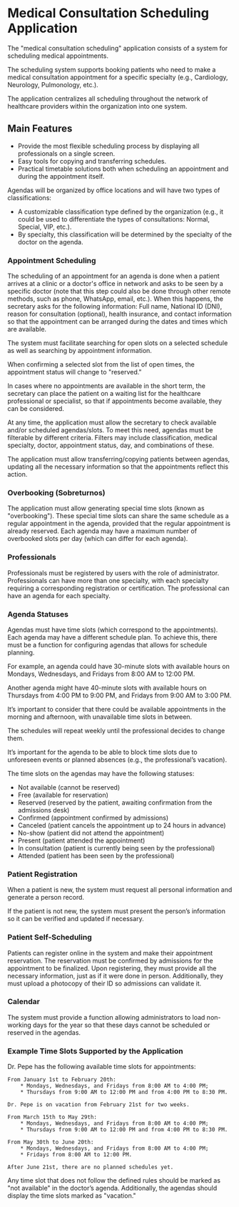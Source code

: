 # Medical Consultation Scheduling Application

The "medical consultation scheduling" application consists of a system for scheduling medical appointments.

The scheduling system supports booking patients who need to make a medical consultation appointment for a specific specialty (e.g., Cardiology, Neurology, Pulmonology, etc.).

The application centralizes all scheduling throughout the network of healthcare providers within the organization into one system.

## Main Features

- Provide the most flexible scheduling process by displaying all professionals on a single screen.
- Easy tools for copying and transferring schedules.
- Practical timetable solutions both when scheduling an appointment and during the appointment itself.

Agendas will be organized by office locations and will have two types of classifications:

- A customizable classification type defined by the organization (e.g., it could be used to differentiate the types of consultations: Normal, Special, VIP, etc.).
- By specialty, this classification will be determined by the specialty of the doctor on the agenda.

### Appointment Scheduling

The scheduling of an appointment for an agenda is done when a patient arrives at a clinic or a doctor's office in network and asks to be seen by a specific doctor (note that this step could also be done through other remote methods, such as phone, WhatsApp, email, etc.). When this happens, the secretary asks for the following information: Full name, National ID (DNI), reason for consultation (optional), health insurance, and contact information so that the appointment can be arranged during the dates and times which are available.

The system must facilitate searching for open slots on a selected schedule as well as searching by appointment information.

When confirming a selected slot from the list of open times, the appointment status will change to "reserved."

In cases where no appointments are available in the short term, the secretary can place the patient on a waiting list for the healthcare professional or specialist, so that if appointments become available, they can be considered.

At any time, the application must allow the secretary to check available and/or scheduled agendas/slots. To meet this need, agendas must be filterable by different criteria. Filters may include classification, medical specialty, doctor, appointment status, day, and combinations of these.

The application must allow transferring/copying patients between agendas, updating all the necessary information so that the appointments reflect this action.

### Overbooking (Sobreturnos)

The application must allow generating special time slots (known as "overbooking"). These special time slots can share the same schedule as a regular appointment in the agenda, provided that the regular appointment is already reserved. Each agenda may have a maximum number of overbooked slots per day (which can differ for each agenda).

### Professionals

Professionals must be registered by users with the role of administrator. Professionals can have more than one specialty, with each specialty requiring a corresponding registration or certification. The professional can have an agenda for each specialty.

### Agenda Statuses

Agendas must have time slots (which correspond to the appointments). Each agenda may have a different schedule plan. To achieve this, there must be a function for configuring agendas that allows for schedule planning.

For example, an agenda could have 30-minute slots with available hours on Mondays, Wednesdays, and Fridays from 8:00 AM to 12:00 PM.

Another agenda might have 40-minute slots with available hours on Thursdays from 4:00 PM to 9:00 PM, and Fridays from 9:00 AM to 3:00 PM.

It’s important to consider that there could be available appointments in the morning and afternoon, with unavailable time slots in between.

The schedules will repeat weekly until the professional decides to change them.

It’s important for the agenda to be able to block time slots due to unforeseen events or planned absences (e.g., the professional’s vacation).

The time slots on the agendas may have the following statuses:

- Not available (cannot be reserved)
- Free (available for reservation)
- Reserved (reserved by the patient, awaiting confirmation from the admissions desk)
- Confirmed (appointment confirmed by admissions)
- Canceled (patient cancels the appointment up to 24 hours in advance)
- No-show (patient did not attend the appointment)
- Present (patient attended the appointment)
- In consultation (patient is currently being seen by the professional)
- Attended (patient has been seen by the professional)

### Patient Registration

When a patient is new, the system must request all personal information and generate a person record.

If the patient is not new, the system must present the person’s information so it can be verified and updated if necessary.

### Patient Self-Scheduling

Patients can register online in the system and make their appointment reservation. The reservation must be confirmed by admissions for the appointment to be finalized. Upon registering, they must provide all the necessary information, just as if it were done in person. Additionally, they must upload a photocopy of their ID so admissions can validate it.

### Calendar

The system must provide a function allowing administrators to load non-working days for the year so that these days cannot be scheduled or reserved in the agendas.

### Example Time Slots Supported by the Application

Dr. Pepe has the following available time slots for appointments:

    From January 1st to February 20th:
        * Mondays, Wednesdays, and Fridays from 8:00 AM to 4:00 PM;
        * Thursdays from 9:00 AM to 12:00 PM and from 4:00 PM to 8:30 PM.

    Dr. Pepe is on vacation from February 21st for two weeks.

    From March 15th to May 29th:
        * Mondays, Wednesdays, and Fridays from 8:00 AM to 4:00 PM;
        * Thursdays from 9:00 AM to 12:00 PM and from 4:00 PM to 8:30 PM.

    From May 30th to June 20th:
        * Mondays, Wednesdays, and Fridays from 8:00 AM to 4:00 PM;
        * Fridays from 8:00 AM to 12:00 PM.

    After June 21st, there are no planned schedules yet.

Any time slot that does not follow the defined rules should be marked as "not available" in the doctor’s agenda. Additionally, the agendas should display the time slots marked as "vacation."
